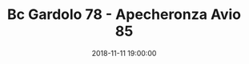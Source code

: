---
title: Bc Gardolo 78 - Apecheronza Avio 85
date: 2018-11-11 19:00:00
squadra-a: Apecheronza Avio
punteggio-a: 85
squadra-b: Bc Gardolo
punteggio-b: 78
partite/squadra: promozione-18-19
luogo: Centro Sportivo Trento Nord
categoria: promozione
---